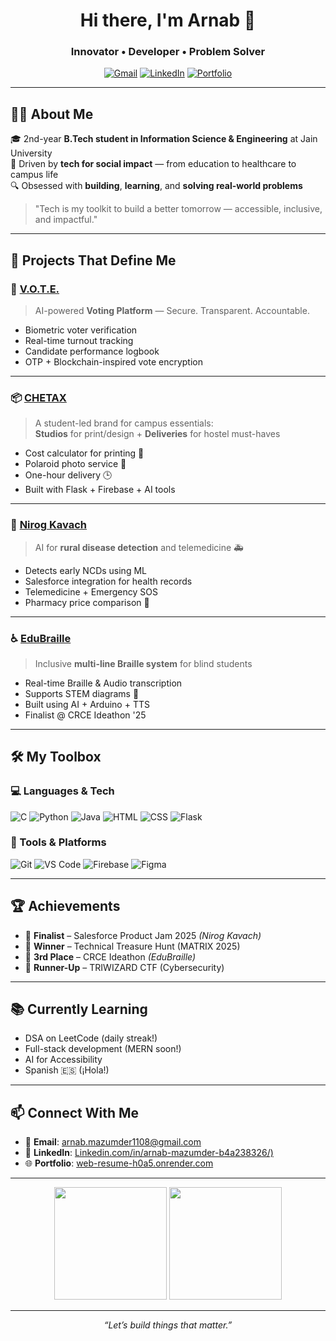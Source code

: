 <h1 align="center">Hi there, I'm Arnab 👋</h1>
<h3 align="center">Innovator • Developer • Problem Solver</h3>

<p align="center">
  <a href="mailto:arnab.mazumder1108@gmail.com"><img src="https://img.shields.io/badge/Email-D14836?style=for-the-badge&logo=gmail&logoColor=white" alt="Gmail"/></a>
  <a href="https://www.linkedin.com/in/arnab-mazumder-171a80284"><img src="https://img.shields.io/badge/LinkedIn-0A66C2?style=for-the-badge&logo=linkedin&logoColor=white" alt="LinkedIn"/></a>
  <a href="https://web-resume-h0a5.onrender.com"><img src="https://img.shields.io/badge/Portfolio-000000?style=for-the-badge&logo=vercel&logoColor=white" alt="Portfolio"/></a>
</p>

---

## 🧑‍💻 About Me

🎓 2nd-year **B.Tech student in Information Science & Engineering** at Jain University  
🚀 Driven by **tech for social impact** — from education to healthcare to campus life  
🔍 Obsessed with **building**, **learning**, and **solving real-world problems**

> "Tech is my toolkit to build a better tomorrow — accessible, inclusive, and impactful."

---

## 💼 Projects That Define Me

### 🔐 [V.O.T.E.](#)
> AI-powered **Voting Platform** — Secure. Transparent. Accountable.

- Biometric voter verification  
- Real-time turnout tracking  
- Candidate performance logbook  
- OTP + Blockchain-inspired vote encryption

---

### 📦 [CHETAX](#)
> A student-led brand for campus essentials:  
**Studios** for print/design + **Deliveries** for hostel must-haves

- Cost calculator for printing 📄  
- Polaroid photo service 📸  
- One-hour delivery 🕒  
- Built with Flask + Firebase + AI tools

---

### 🧠 [Nirog Kavach](#)
> AI for **rural disease detection** and telemedicine 🚑

- Detects early NCDs using ML  
- Salesforce integration for health records  
- Telemedicine + Emergency SOS  
- Pharmacy price comparison 💊

---

### ♿ [EduBraille](#)
> Inclusive **multi-line Braille system** for blind students

- Real-time Braille & Audio transcription  
- Supports STEM diagrams 🧪  
- Built using AI + Arduino + TTS  
- Finalist @ CRCE Ideathon '25

---

## 🛠️ My Toolbox

### 💻 Languages & Tech
![C](https://img.shields.io/badge/C-blue?style=flat-square&logo=c)
![Python](https://img.shields.io/badge/Python-3776AB?style=flat-square&logo=python&logoColor=white)
![Java](https://img.shields.io/badge/Java-ED8B00?style=flat-square&logo=java&logoColor=white)
![HTML](https://img.shields.io/badge/HTML5-E34F26?style=flat-square&logo=html5&logoColor=white)
![CSS](https://img.shields.io/badge/CSS3-1572B6?style=flat-square&logo=css3&logoColor=white)
![Flask](https://img.shields.io/badge/Flask-000000?style=flat-square&logo=flask&logoColor=white)

### 🔧 Tools & Platforms
![Git](https://img.shields.io/badge/Git-F05032?style=flat-square&logo=git&logoColor=white)
![VS Code](https://img.shields.io/badge/VSCode-007ACC?style=flat-square&logo=visual-studio-code)
![Firebase](https://img.shields.io/badge/Firebase-FFCA28?style=flat-square&logo=firebase&logoColor=black)
![Figma](https://img.shields.io/badge/Figma-F24E1E?style=flat-square&logo=figma&logoColor=white)

---

## 🏆 Achievements

- 🏅 **Finalist** – Salesforce Product Jam 2025 *(Nirog Kavach)*  
- 🥇 **Winner** – Technical Treasure Hunt (MATRIX 2025)  
- 🥉 **3rd Place** – CRCE Ideathon *(EduBraille)*  
- 🥈 **Runner-Up** – TRIWIZARD CTF (Cybersecurity)

---

## 📚 Currently Learning

- DSA on LeetCode (daily streak!)  
- Full-stack development (MERN soon!)  
- AI for Accessibility  
- Spanish 🇪🇸 (¡Hola!)

---

## 📫 Connect With Me

- 📧 **Email**: [arnab.mazumder1108@gmail.com](mailto:arnab.mazumder1108@gmail.com)  
- 💼 **LinkedIn**: [Linkedin.com/in/arnab-mazumder-b4a238326/)]((https://www.linkedin.com/in/arnab-mazumder-b4a238326/))
- 🌐 **Portfolio**: [web-resume-h0a5.onrender.com](https://web-resume-h0a5.onrender.com)

---

<p align="center">
  <img src="https://github-readme-stats.vercel.app/api?username=Arnab-creator&show_icons=true&theme=github_dark&count_private=true" height="180" />
  <img src="https://github-readme-stats.vercel.app/api/top-langs/?username=Arnab-creator&layout=compact&theme=github_dark" height="180" />
</p>

---

<p align="center"><i>“Let’s build things that matter.”</i></p>
